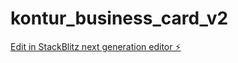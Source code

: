 # kontur_business_card_v2

[Edit in StackBlitz next generation editor ⚡️](https://stackblitz.com/~/github.com/Poldyaich97/kontur_business_card_v2)